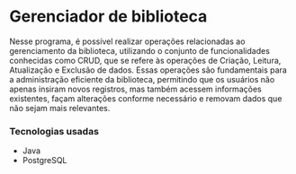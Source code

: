 
# Gerenciador de biblioteca

Nesse programa, é possível realizar operações relacionadas ao gerenciamento da biblioteca, utilizando o conjunto de funcionalidades conhecidas como CRUD, que se refere às operações de Criação, Leitura, Atualização e Exclusão de dados. Essas operações são fundamentais para a administração eficiente da biblioteca, permitindo que os usuários não apenas insiram novos registros, mas também acessem informações existentes, façam alterações conforme necessário e removam dados que não sejam mais relevantes.


### Tecnologias usadas

- Java
- PostgreSQL
